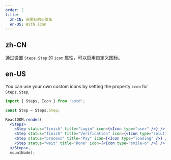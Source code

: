 ```yaml
---
order: 2
title:
  zh-CN: 带图标的步骤条
  en-US: With icon
---
```


## zh-CN

通过设置 `Steps.Step` 的 `icon` 属性，可以启用自定义图标。

## en-US

You can use your own custom icons by setting the property `icon` for `Steps.Step`.

````jsx
import { Steps, Icon } from 'antd';

const Step = Steps.Step;

ReactDOM.render(
  <Steps>
    <Step status="finish" title="Login" icon={<Icon type="user" />} />
    <Step status="finish" title="Verification" icon={<Icon type="solution" />} />
    <Step status="process" title="Pay" icon={<Icon type="loading" />} />
    <Step status="wait" title="Done" icon={<Icon type="smile-o" />} />
  </Steps>,
  mountNode);
````
